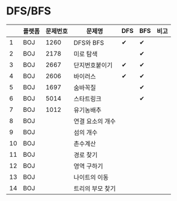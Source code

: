 # DFS/BFS

| |플랫폼|문제번호|문제명|DFS|BFS|비고|
|----|---|---|---|---|---|---|
|1|BOJ|1260|DFS와 BFS|✔|✔|
|2|BOJ|2178|미로 탐색||✔|
|3|BOJ|2667|단지번호붙이기|✔|✔|
|4|BOJ|2606|바이러스|✔|✔|
|5|BOJ|1697|숨바꼭질||✔|
|6|BOJ|5014|스타트링크||✔|
|7|BOJ|1012|유기농배추|||
|8|BOJ||연결 요소의 개수|||
|9|BOJ||섬의 개수|||
|10|BOJ||촌수계산|||
|11|BOJ||경로 찾기|||
|12|BOJ||영역 구하기|||
|13|BOJ||나이트의 이동|||
|14|BOJ||트리의 부모 찾기|||
